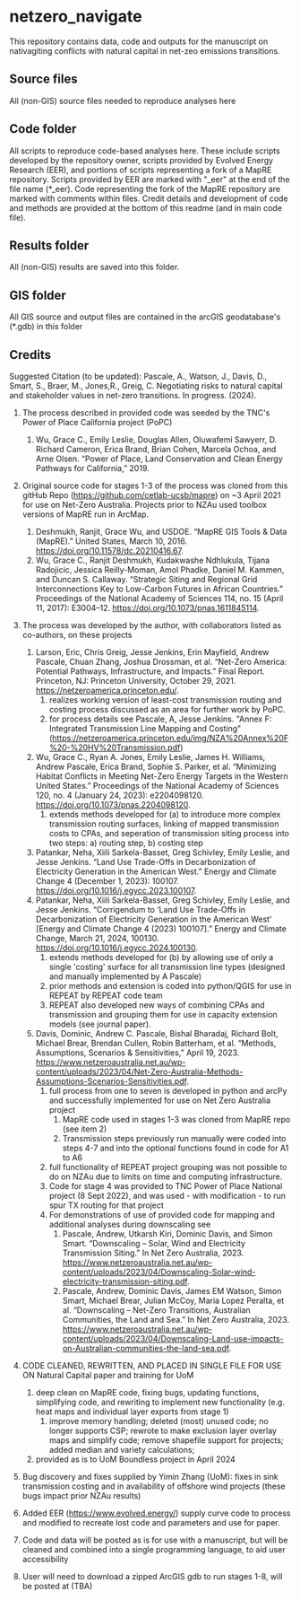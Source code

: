 # netzero_navigate

This repository contains data, code and outputs for the manuscript on nativagiting conflicts with natural capital in net-zeo emissions transitions.  

## Source files

All (non-GIS) source files needed to reproduce analyses here

## Code folder

All scripts to reproduce code-based analyses here. These include scripts developed by the repository owner, scripts provided by Evolved Energy Research (EER), and portions of scripts representing a fork of a MapRE repository. Scripts provided by EER are marked with "_eer" at the end of the file name (*_eer). Code representing the fork of the MapRE repository are marked with comments within files. Credit details and development of code and methods are provided at the bottom of this readme (and in main code file). 

## Results folder

All (non-GIS) results are saved into this folder.  

## GIS folder

All GIS source and output files are contained in the arcGIS geodatabase's (*.gdb) in this folder

## Credits
Suggested Citation (to be updated): 
Pascale, A., Watson, J., Davis, D., Smart, S., Braer, M., Jones,R., Greig, C. Negotiating risks to natural capital and stakeholder values in net-zero transitions. In progress. (2024).

1. The process described in provided code was seeded by the TNC's Power of Place California project (PoPC)
	1. Wu, Grace C., Emily Leslie, Douglas Allen, Oluwafemi Sawyerr, D. Richard Cameron, Erica Brand, Brian Cohen, Marcela Ochoa, and Arne Olsen. “Power of Place, Land Conservation and Clean Energy Pathways for California,” 2019.

2. Original source code for stages 1-3 of the process was cloned from this gitHub Repo (https://github.com/cetlab-ucsb/mapre) on ~3 April 2021 for use on Net-Zero Australia. Projects prior to NZAu used toolbox versions of MapRE run in ArcMap.
	1. Deshmukh, Ranjit, Grace Wu, and USDOE. “MapRE GIS Tools & Data (MapRE).” United States, March 10, 2016. https://doi.org/10.11578/dc.20210416.67.
	2. Wu, Grace C., Ranjit Deshmukh, Kudakwashe Ndhlukula, Tijana Radojicic, Jessica Reilly-Moman, Amol Phadke, Daniel M. Kammen, and Duncan S. Callaway. “Strategic Siting and Regional Grid Interconnections Key to Low-Carbon Futures in African Countries.” Proceedings of the National Academy of Sciences 114, no. 15 (April 11, 2017): E3004–12. https://doi.org/10.1073/pnas.1611845114.

3. The process was developed by the author, with collaborators listed as co-authors, on these projects
	1. Larson, Eric, Chris Greig, Jesse Jenkins, Erin Mayfield, Andrew Pascale, Chuan Zhang, Joshua Drossman, et al. “Net-Zero America: Potential Pathways, Infrastructure, and Impacts.” Final Report. Princeton, NJ: Princeton University, October 29, 2021. https://netzeroamerica.princeton.edu/.
		1. realizes working version of least-cost transmission routing and costing process discussed as an area for further work by PoPC.
		2. for process details see Pascale, A, Jesse Jenkins. "Annex F: Integrated Transmission Line Mapping and Costing" (https://netzeroamerica.princeton.edu/img/NZA%20Annex%20F%20-%20HV%20Transmission.pdf)
	2. Wu, Grace C., Ryan A. Jones, Emily Leslie, James H. Williams, Andrew Pascale, Erica Brand, Sophie S. Parker, et al. “Minimizing Habitat Conflicts in Meeting Net-Zero Energy Targets in the Western United States.” Proceedings of the National Academy of Sciences 120, no. 4 (January 24, 2023): e2204098120. https://doi.org/10.1073/pnas.2204098120.
		1. extends methods developed for (a) to introduce more complex transmission routing surfaces, linking of mapped transmission costs to CPAs, and seperation of transmission siting process into two steps: a) routing step, b) costing step
	3. Patankar, Neha, Xiili Sarkela-Basset, Greg Schivley, Emily Leslie, and Jesse Jenkins. “Land Use Trade-Offs in Decarbonization of Electricity Generation in the American West.” Energy and Climate Change 4 (December 1, 2023): 100107. https://doi.org/10.1016/j.egycc.2023.100107.
	4. Patankar, Neha, Xiili Sarkela-Basset, Greg Schivley, Emily Leslie, and Jesse Jenkins. “Corrigendum to ‘Land Use Trade-Offs in Decarbonization of Electricity Generation in the American West’ [Energy and Climate Change 4 (2023) 100107].” Energy and Climate Change, March 21, 2024, 100130. https://doi.org/10.1016/j.egycc.2024.100130.
		1. extends methods developed for (b) by allowing use of only a single 'costing' surface for all transmission line types (designed and manually implemented by A Pascale) 
		2. prior methods and extension is coded into python/QGIS for use in REPEAT by REPEAT code team
		3. REPEAT also developed new ways of combining CPAs and transmission and grouping them for use in capacity extension models (see journal paper).
	5. Davis, Dominic, Andrew C. Pascale, Bishal Bharadaj, Richard Bolt, Michael Brear, Brendan Cullen, Robin Batterham, et al. “Methods, Assumptions, Scenarios & Sensitivities,” April 19, 2023. https://www.netzeroaustralia.net.au/wp-content/uploads/2023/04/Net-Zero-Australia-Methods-Assumptions-Scenarios-Sensitivities.pdf.
		1. full process from one to seven is developed in python and arcPy and successfully implemented for use on Net Zero Australia project
			1. MapRE code used in stages 1-3 was cloned from MapRE repo (see item 2)
			2. Transmission steps previously run manually were coded into steps 4-7 and into the optional functions found in code for A1 to A6
		2. full functionality of REPEAT project grouping was not possible to do on NZAu due to limits on time and computing infrastructure.
		3. Code for stage 4 was provided to TNC Power of Place National project (8 Sept 2022), and was used - with modification - to run spur TX routing for that project
		4. For demonstrations of use of provided code for mapping and additional analyses during downscaling see
			1. Pascale, Andrew, Utkarsh Kiri, Dominic Davis, and Simon Smart. “Downscaling – Solar, Wind and Electricity Transmission Siting.” In Net Zero Australia, 2023. https://www.netzeroaustralia.net.au/wp-content/uploads/2023/04/Downscaling-Solar-wind-electricity-transmission-siting.pdf.
			2. Pascale, Andrew, Dominic Davis, James EM Watson, Simon Smart, Michael Brear, Julian McCoy, Maria Lopez Peralta, et al. “Downscaling – Net-Zero Transitions, Australian Communities, the Land and Sea.” In Net Zero Australia, 2023. https://www.netzeroaustralia.net.au/wp-content/uploads/2023/04/Downscaling-Land-use-impacts-on-Australian-communities-the-land-sea.pdf.
4. CODE CLEANED, REWRITTEN, AND PLACED IN SINGLE FILE FOR USE ON Natural Capital paper and training for UoM
	1. deep clean on MapRE code, fixing bugs, updating functions, simplifying code, and rewriting to implement new functionality (e.g. heat maps and individual layer exports from stage 1)
		1. improve memory handling; deleted (most) unused code; no longer supports CSP; rewrote to make exclusion layer overlay maps and simplify code; remove shapefile support for projects; added median and variety calculations;
	2. provided as is to UoM Boundless project in April 2024
	 
5. Bug discovery and fixes supplied by Yimin Zhang (UoM): fixes in sink transmission costing and in availability of offshore wind projects (these bugs impact prior NZAu results)

6. Added EER (https://www.evolved.energy/) supply curve code to process and modified to recreate lost code and parameters and use for paper.

7. Code and data will be posted as is for use with a manuscript, but will be cleaned and combined into a single programming language, to aid user accessibility

8. User will need to download a zipped ArcGIS gdb to run stages 1-8, will be posted at (TBA)